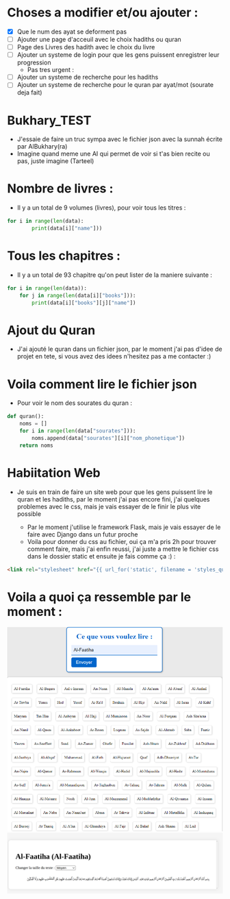 # Choses a modifier et/ou ajouter :

- [x] Que le num des ayat se deforment pas
- [ ] Ajouter une page d'acceuil avec le choix hadiths ou quran
- [ ] Page des Livres des hadith avec le choix du livre
- [ ] Ajouter un systeme de login pour que les gens puissent enregistrer leur progression
  - Pas tres urgent :
- [ ] Ajouter un systeme de recherche pour les hadiths
- [ ] Ajouter un systeme de recherche pour le quran par ayat/mot (sourate deja fait)

# Bukhary_TEST
- J'essaie de faire un truc sympa avec le fichier json avec la sunnah écrite par AlBukhary(ra)
- Imagine quand meme une AI qui permet de voir si t'as bien recite ou pas, juste imagine (Tarteel)

# Nombre de livres :
- Il y a un total de 9 volumes (livres), pour voir tous les titres : 

```python
for i in range(len(data):
        print(data[i]["name"]))
```
# Tous les chapitres : 
- Il y a un total de 93 chapitre qu'on peut lister de la maniere suivante :

```python
for i in range(len(data)):
    for j in range(len(data[i]["books"])):
        print(data[i]["books"][j]["name"])
```
# Ajout du Quran
- J'ai ajouté le quran dans un fichier json, par le moment j'ai pas d'idee de projet en tete, si vous avez des idees n'hesitez pas a me contacter :)

# Voila comment lire le fichier json
- Pour voir le nom des sourates du quran :

```python
def quran():
    noms = []
    for i in range(len(data["sourates"])):
        noms.append(data["sourates"][i]["nom_phonetique"])
    return noms
```	 
# Habiitation Web
- Je suis en train de faire un site web pour que les gens puissent lire le quran et les hadiths, par le moment j'ai pas encore fini, j'ai quelques problemes avec le css, mais je vais essayer de le finir le plus vite possible

    - Par le moment j'utilise le framework Flask, mais je vais essayer de le faire avec Django dans un futur proche
    - Voila pour donner du css au fichier, oui ça m'a pris 2h pour trouver comment faire, mais j'ai enfin reussi, j'ai juste a mettre le fichier css dans le dossier static et ensuite je fais comme ça :) :
```html
<link rel="stylesheet" href="{{ url_for('static', filename = 'styles_quran.css') }}">
```
# Voila a quoi ça ressemble par le moment :
![alt text](images/page_login.png)
![alt text](images/pahe_main.png)
